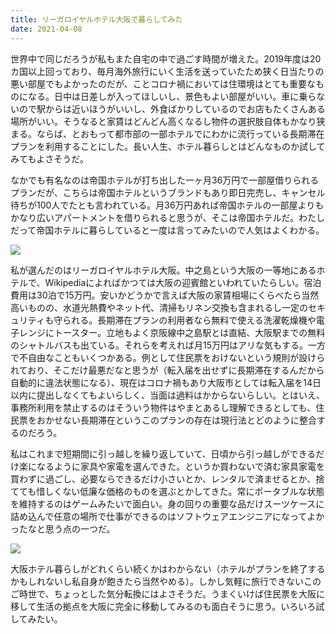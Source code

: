 ```yaml
---
title: リーガロイヤルホテル大阪で暮らしてみた
date: 2021-04-08
---
```


世界中で同じだろうが私もまた自宅の中で過ごす時間が増えた。2019年度は20カ国以上回っており、毎月海外旅行にいく生活を送っていたため狭く日当たりの悪い部屋でもよかったのだが、ことコロナ禍においては住環境はとても重要なものになる。日中は日差しが入ってほしいし、景色もよい部屋がいい。車に乗らないので駅からは近いほうがいいし、外食ばかりしているのでお店もたくさんある場所がいい。そうなると家賃はどんどん高くなるし物件の選択肢自体もかなり狭まる。ならば、とおもって都市部の一部ホテルでにわかに流行っている長期滞在プランを利用することにした。長い人生、ホテル暮らしとはどんなものか試してみてもよさそうだ。

なかでも有名なのは帝国ホテルが打ち出した一ヶ月36万円で一部屋借りられるプランだが、こちらは帝国ホテルというブランドもあり即日完売し、キャンセル待ちが100人でたとも言われている。月36万円あれば帝国ホテルの一部屋よりもかなり広いアパートメントを借りられると思うが、そこは帝国ホテルだ。わたしだって帝国ホテルに暮らしていると一度は言ってみたいので人気はよくわかる。

![](https://photos.smugmug.com/photos/i-Xzb7LJM/0/2e9cffa7/X4/i-Xzb7LJM-X4.jpg)

私が選んだのはリーガロイヤルホテル大阪。中之島という大阪の一等地にあるホテルで、Wikipediaによればかつては大阪の迎賓館といわれていたらしい。宿泊費用は30泊で15万円。安いかどうかで言えば大阪の家賃相場にくらべたら当然高いものの、水道光熱費やネット代、清掃もリネン交換も含まれるし一定のセキュリティも守られる。長期滞在プランの利用者なら無料で使える洗濯乾燥機や電子レンジにトースター。立地もよく京阪線中之島駅とは直結、大阪駅までの無料のシャトルバスも出ている。それらを考えれば月15万円はアリな気もする。一方で不自由なこともいくつかある。例として住民票をおけないという規則が設けられており、そこだけ最悪だなと思うが（転入届を出せずに長期滞在するんだから自動的に違法状態になる）、現在はコロナ禍もあり大阪市としては転入届を14日以内に提出しなくてもよいらしく、当面は過料はかからないらしい。とはいえ、事務所利用を禁止するのはそういう物件はやまとあるし理解できるとしても、住民票をおかせない長期滞在というこのプランの存在は現行法とどのように整合するのだろう。

私はこれまで短期間に引っ越しを繰り返していて、日頃から引っ越しができるだけ楽になるように家具や家電を選んできた。というか買わないで済む家具家電を買わずに過ごし、必要ならできるだけ小さいとか、レンタルで済ませるとか、捨てても惜しくない低廉な価格のものを選ぶとかしてきた。常にポータブルな状態を維持するのはゲームみたいで面白い。身の回りの重要な品だけスーツケースに詰め込んで任意の場所で仕事ができるのはソフトウェアエンジニアになってよかったなと思う点の一つだ。

![](https://photos.smugmug.com/photos/i-NtXt2sd/0/308a6c47/X4/i-NtXt2sd-X4.jpg)

大阪ホテル暮らしがどれくらい続くかはわからない（ホテルがプランを終了するかもしれないし私自身が飽きたら当然やめる）。しかし気軽に旅行できないこのご時世で、ちょっとした気分転換にはよさそうだ。うまくいけば住民票を大阪に移して生活の拠点を大阪に完全に移動してみるのも面白そうに思う。いろいろ試してみたい。
